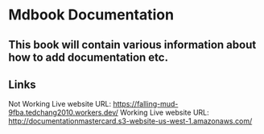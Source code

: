 # Mdbook Documentation




## This book will contain various information about how to add documentation etc.

## Links
Not Working Live website URL: <https://falling-mud-9fba.tedchang2010.workers.dev/> 
Working Live website URL: <http://documentationmastercard.s3-website-us-west-1.amazonaws.com/>